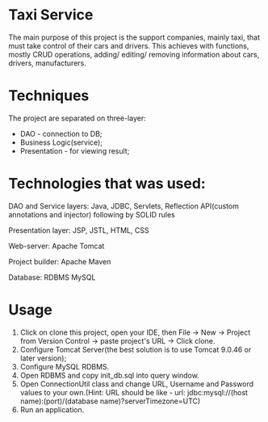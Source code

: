 # Taxi Service
The main purpose of this project is the support companies, mainly taxi, that must take control of their cars and drivers. This achieves with functions, mostly CRUD operations, adding/ editing/ removing information about cars, drivers, manufacturers.

# Techniques
The project are separated on three-layer:
  - DAO - connection to DB;
  - Business Logic(service);
  - Presentation - for viewing result;

# Technologies that was used:
DAO and Service layers: Java, JDBC, Servlets, Reflection API(custom annotations and injector) following by SOLID rules

Presentation layer: JSP, JSTL, HTML, CSS

Web-server: Apache Tomcat

Project builder: Apache Maven

Database: RDBMS MySQL

# Usage
1) Click on clone this project, open your IDE, then File -> New -> Project from Version Control -> paste project's URL -> Click clone.
2) Configure Tomcat Server(the best solution is to use Tomcat 9.0.46 or later version);
3) Configure MySQL RDBMS.
4) Open RDBMS and copy init_db.sql into query window.
5) Open ConnectionUtil class and change URL, Username and Password values to your own.(Hint: URL should be like - url: jdbc:mysql://(host name):(port)/(database name)?serverTimezone=UTC) 
6) Run an application.
